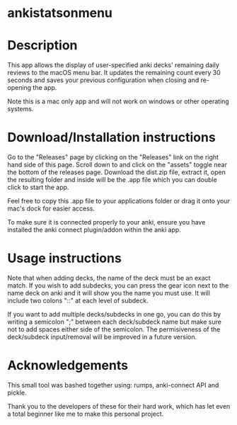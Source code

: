 # ankistatsonmenu

# Description

This app allows the display of user-specified anki decks' remaining daily reviews to the macOS menu bar. It updates the remaining count every 30 seconds and saves your previous configuration when closing and re-opening the app.

Note this is a mac only app and will not work on windows or other operating systems.

# Download/Installation instructions

Go to the "Releases" page by clicking on the "Releases" link on the right hand side of this page. Scroll down to and click on the "assets" toggle near the bottom of the releases page. Download the dist.zip file, extract it, open the resulting folder and inside will be the .app file which you can double click to start the app.

Feel free to copy this .app file to your applications folder or drag it onto your mac's dock for easier access.

To make sure it is connected properly to your anki, ensure you have installed the anki connect plugin/addon within the anki app.

# Usage instructions

Note that when adding decks, the name of the deck must be an exact match. If you wish to add subdecks, you can press the gear icon next to the name deck on anki and it will show you the name you must use. It will include two colons "::" at each level of subdeck.

If you want to add multiple decks/subdecks in one go, you can do this by writing a semicolon ";" between each deck/subdeck name but make sure not to add spaces either side of the semicolon. The permisiveness of the deck/subdeck input/removal will be improved in a future version.

# Acknowledgements

This small tool was bashed together using: rumps, anki-connect API and pickle.

Thank you to the developers of these for their hard work, which has let even a total beginner like me to make this personal project.
